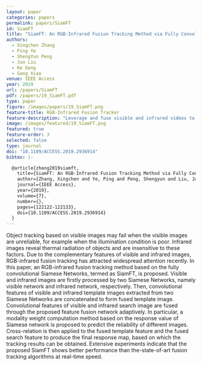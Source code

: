 ```yaml
---
layout: paper
categories: papers
permalink: papers/SiamFT
id: SiamFT
title: "SiamFT: An RGB-Infrared Fusion Tracking Method via Fully Convolutional Siamese Networks"
authors:
  - Xingchen Zhang 
  - Ping Ye
  - ShengYun Peng
  - Jun Liu 
  - Ke Gong 
  - Gang Xiao 
venue: IEEE Access 
year: 2019
url: /papers/SiamFT
pdf: /papers/19_SiamFT.pdf
type: paper
figure: /images/papers/19_SiamFT.png
feature-title: RGB-Infrared Fusion Tracker
feature-description: "Leverage and fuse visible and infrared videos to improve the tracking accuracy based on SiamFC tracker"
image: /images/featured/19_SiamFT.png
featured: true
feature-order: 3
selected: false
type: journal
doi: "10.1109/ACCESS.2019.2936914"
bibtex: |-

  @article{zhang2019siamft,
    title={SiamFT: An RGB-Infrared Fusion Tracking Method via Fully Convolutional Siamese Networks},
    author={Zhang, Xingchen and Ye, Ping and Peng, Shengyun and Liu, Jun and Gong, Ke and Xiao, Gang},
    journal={IEEE Access},
    year={2019},
    volume={7},
    number={},
    pages={122122-122133},
    doi={10.1109/ACCESS.2019.2936914}
  }
---
```


Object tracking based on visible images may fail when the visible images are unreliable, 
for example when the illumination condition is poor. Infrared images reveal thermal radiation of 
objects and are insensitive to these factors. Due to the complementary features of visible and 
infrared images, RGB-infrared fusion tracking has attracted widespread attention recently. 
In this paper, an RGB-infrared fusion tracking method based on the fully convolutional Siamese 
Networks, termed as SiamFT, is proposed. Visible and infrared images are firstly processed by 
two Siamese Networks, namely visible network and infrared network, respectively. Then, convolutional 
features of visible and infrared template images extracted from two Siamese Networks are concatenated 
to form fused template image. Convolutional features of visible and infrared search image are fused 
through the proposed feature fusion network adaptively. In particular, a modality weight computation 
method based on the response value of Siamese network is proposed to predict the reliability of different 
images. Cross-relation is then applied to the fused template feature and the fused search feature to 
produce the final response map, based on which the tracking results can be obtained. 
Extensive experiments indicate that the proposed SiamFT shows better performance than the-state-of-art 
fusion tracking algorithms at real-time speed. 